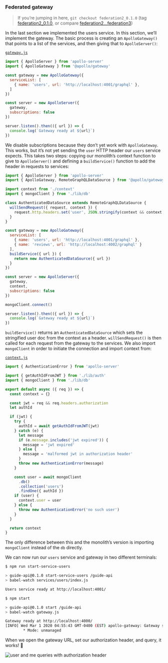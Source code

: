 ### Federated gateway

> If you’re jumping in here, `git checkout federation2_0.1.0` (tag [federation2_0.1.0](https://github.com/GraphQLGuide/guide-api/tree/federation2_0.1.0), or compare [federation2...federation3](https://github.com/GraphQLGuide/guide-api/compare/federation2_0.1.0...federation3_0.1.0))

In the last section we implemented the users service. In this section, we’ll implement the gateway. The basic process is creating an `ApolloGateway()` that points to a list of the services, and then giving that to `ApolloServer()`:

[`gateway.js`](https://github.com/GraphQLGuide/guide-api/blob/federation3_0.2.0/gateway.js)

```js
import { ApolloServer } from 'apollo-server'
import { ApolloGateway } from '@apollo/gateway'

const gateway = new ApolloGateway({
  serviceList: [
    { name: 'users', url: 'http://localhost:4001/graphql' },
  ]
})

const server = new ApolloServer({
  gateway,
  subscriptions: false
})

server.listen().then(({ url }) => {
  console.log(`Gateway ready at ${url}`)
})
```

We disable subscriptions because they don’t yet work with `ApolloGateway`. This works, but it’s not yet sending the `user` HTTP header our `users` service expects. This takes two steps: copying our monolith’s context function to give to `ApolloServer()` and defining a `buildService()` function to add the header in requests to services:

```js
import { ApolloServer } from 'apollo-server'
import { ApolloGateway, RemoteGraphQLDataSource } from '@apollo/gateway'

import context from './context'
import { mongoClient } from './lib/db'

class AuthenticatedDataSource extends RemoteGraphQLDataSource {
  willSendRequest({ request, context }) {
    request.http.headers.set('user', JSON.stringify(context && context.user))
  }
}

const gateway = new ApolloGateway({
  serviceList: [
    { name: 'users', url: 'http://localhost:4001/graphql' },
    { name: 'reviews', url: 'http://localhost:4002/graphql' }
  ],
  buildService({ url }) {
    return new AuthenticatedDataSource({ url })
  }
})

const server = new ApolloServer({
  gateway,
  context,
  subscriptions: false
})

mongoClient.connect()

server.listen().then(({ url }) => {
  console.log(`Gateway ready at ${url}`)
})
```

`buildService()` returns an `AuthenticatedDataSource` which sets the stringified user doc from the context as a header. `willSendRequest()` is then called for each request from the gateway to the services. We also import `mongoClient` in order to initiate the connection and import context from:

[`context.js`](https://github.com/GraphQLGuide/guide-api/blob/federation3_0.2.0/context.js)

```js
import { AuthenticationError } from 'apollo-server'

import { getAuthIdFromJWT } from './lib/auth'
import { mongoClient } from './lib/db'

export default async ({ req }) => {
  const context = {}

  const jwt = req && req.headers.authorization
  let authId

  if (jwt) {
    try {
      authId = await getAuthIdFromJWT(jwt)
    } catch (e) {
      let message
      if (e.message.includes('jwt expired')) {
        message = 'jwt expired'
      } else {
        message = 'malformed jwt in authorization header'
      }
      throw new AuthenticationError(message)
    }

    const user = await mongoClient
      .db()
      .collection('users')
      .findOne({ authId })
    if (user) {
      context.user = user
    } else {
      throw new AuthenticationError('no such user')
    }
  }

  return context
}
```

The only difference between this and the monolith’s version is importing `mongoClient` instead of the `db` directly.

We can now run our `users` service and gateway in two different terminals:

```sh
$ npm run start-service-users

> guide-api@0.1.0 start-service-users /guide-api
> babel-watch services/users/index.js

Users service ready at http://localhost:4001/
```

```sh
$ npm start

> guide-api@0.1.0 start /guide-api
> babel-watch gateway.js

Gateway ready at http://localhost:4000/
[INFO] Wed Mar 1 2020 04:55:43 GMT-0400 (EST) apollo-gateway: Gateway successfully loaded schema.
        * Mode: unmanaged
```

When we open the gateway URL, set our authorization header, and query, it works! 💃

![user and me queries with authorization header](../img/user-through-gateway.png)

